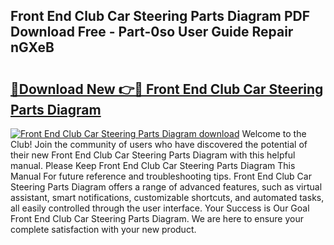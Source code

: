 ## Front End Club Car Steering Parts Diagram PDF Download Free - Part-0so User Guide Repair nGXeB

# <h2><a href="http://dfn6x1.blite.top/?on=Front+End+Club+Car+Steering+Parts+Diagram">🔗Download New 👉🔴 Front End Club Car Steering Parts Diagram</a></h2>

[![Front End Club Car Steering Parts Diagram download](https://i.imgur.com/lujVjoI.png)](http://dfn6x1.blite.top/?on=Front+End+Club+Car+Steering+Parts+Diagram)
Welcome to the Club! Join the community of users who have discovered the potential of their new Front End Club Car Steering Parts Diagram with this helpful manual. Please Keep Front End Club Car Steering Parts Diagram This Manual For future reference and troubleshooting tips. Front End Club Car Steering Parts Diagram offers a range of advanced features, such as virtual assistant, smart notifications, customizable shortcuts, and automated tasks, all easily controlled through the user interface. Your Success is Our Goal Front End Club Car Steering Parts Diagram. We are here to ensure your complete satisfaction with your new product.
